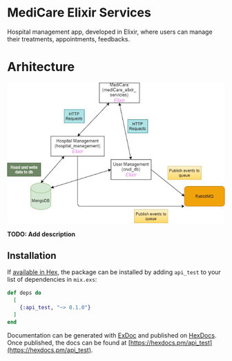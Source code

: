 # MediCare Elixir Services

Hospital management app, developed in Elixir, where users can manage their treatments, appointments, feedbacks.

# Arhitecture

![Arhitecture](arhitecture/mediCare_elixir_diagram.jpg) 

**TODO: Add description**

## Installation

If [available in Hex](https://hex.pm/docs/publish), the package can be installed
by adding `api_test` to your list of dependencies in `mix.exs`:

```elixir
def deps do
  [
    {:api_test, "~> 0.1.0"}
  ]
end
```

Documentation can be generated with [ExDoc](https://github.com/elixir-lang/ex_doc)
and published on [HexDocs](https://hexdocs.pm). Once published, the docs can
be found at [https://hexdocs.pm/api_test](https://hexdocs.pm/api_test).

